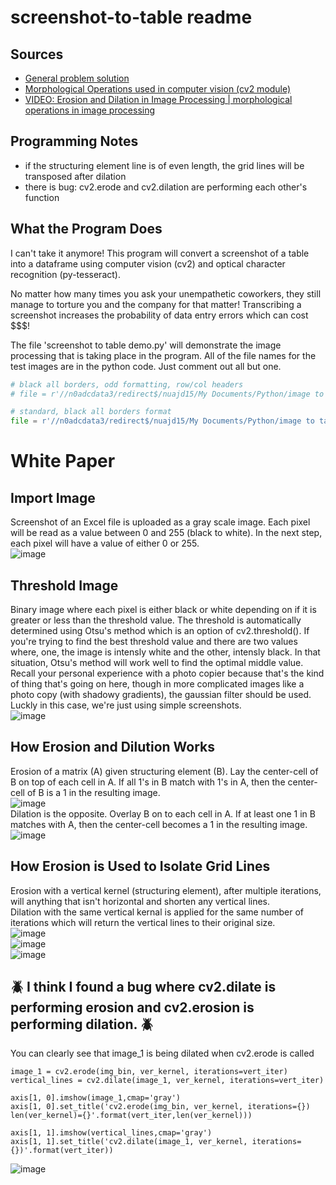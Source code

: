 # screenshot-to-table readme  

## Sources

- [General problem solution](https://towardsdatascience.com/a-table-detection-cell-recognition-and-text-extraction-algorithm-to-convert-tables-to-excel-files-902edcf289ec)
- [Morphological Operations used in computer vision (cv2 module)](https://docs.opencv.org/3.4/d4/d76/tutorial_js_morphological_ops.html)
- [VIDEO: Erosion and Dilation in Image Processing | morphological operations in image processing](https://www.youtube.com/watch?v=2LAooUu1IjQ&t=525s)

## Programming Notes
- if the structuring element line is of even length, the grid lines will be transposed after dilation
- there is bug: cv2.erode and cv2.dilation are performing each other's function

## What the Program Does
I can't take it anymore! This program will convert a screenshot of a table into a dataframe using computer vision (cv2) and optical character recognition (py-tesseract).

No matter how many times you ask your unempathetic coworkers, they still manage to torture you and the company for that matter!  Transcribing a screenshot increases the probability of data entry errors which can cost $$$!

The file 'screenshot to table demo.py' will demonstrate the image processing that is taking place in the program.  All of the file names for the test images are in the python code.  Just comment out all but one.

```python 3
# black all borders, odd formatting, row/col headers
# file = r'//n0adcdata3/redirect$/nuajd15/My Documents/Python/image to table/complex.jpg'

# standard, black all borders format
file = r'//n0adcdata3/redirect$/nuajd15/My Documents/Python/image to table/all borders simple.jpg'
```

# White Paper

## Import Image
Screenshot of an Excel file is uploaded as a gray scale image.  Each pixel will be read as a value between 0 and 255 (black to white).  In the next step, each pixel will have a value of either 0 or 255.  
![image](https://user-images.githubusercontent.com/47924318/120119075-b656d880-c163-11eb-9a6f-fce67ccb0af9.png)

## Threshold Image
Binary image where each pixel is either black or white depending on if it is greater or less than the threshold value. The threshold is automatically determined using Otsu's method which is an option of cv2.threshold().  If you're trying to find the best threshold value and there are two values where, one, the image is intensly white and the other, intensly black.  In that situation, Otsu's method will work well to find the optimal middle value.  Recall your personal experience with a photo copier because that's the kind of thing that's going on here, though in more complicated images like a photo copy (with shadowy gradients), the gaussian filter should be used.  Luckly in this case, we're just using simple screenshots.  
![image](https://user-images.githubusercontent.com/47924318/120119081-bc4cb980-c163-11eb-95ef-bcf3d33f4cb2.png)

## How Erosion and Dilution Works
Erosion of a matrix (A) given structuring element (B).  Lay the center-cell of B on top of each cell in A.  If all 1's in B match with 1's in A, then the center-cell of B is a 1 in the resulting image.  
![image](https://user-images.githubusercontent.com/47924318/122680649-46fe6280-d1be-11eb-83fe-12864f722896.png)  
Dilation is the opposite.  Overlay B on to each cell in A.  If at least one 1 in B matches with A, then the center-cell becomes a 1 in the resulting image.  
![image](https://user-images.githubusercontent.com/47924318/122680678-672e2180-d1be-11eb-94aa-27698ee88cfa.png)

## How Erosion is Used to Isolate Grid Lines
Erosion with a vertical kernel (structuring element), after multiple iterations, will anything that isn't horizontal and shorten any vertical lines.  
Dilation with the same vertical kernal is applied for the same number of iterations which will return the vertical lines to their original size.  
![image](https://user-images.githubusercontent.com/47924318/122683693-e166a200-d1ce-11eb-9815-9efc693451ae.png)  
![image](https://user-images.githubusercontent.com/47924318/122683806-a6b13980-d1cf-11eb-8af3-53dcef744c77.png)  
![image](https://user-images.githubusercontent.com/47924318/122683817-b2046500-d1cf-11eb-8834-1115ad79d3fc.png)  

## :beetle: I think I found a bug where cv2.dilate is performing erosion and cv2.erosion is performing dilation. :beetle:  
You can clearly see that image_1 is being dilated when cv2.erode is called
```python3
image_1 = cv2.erode(img_bin, ver_kernel, iterations=vert_iter)
vertical_lines = cv2.dilate(image_1, ver_kernel, iterations=vert_iter)

axis[1, 0].imshow(image_1,cmap='gray')
axis[1, 0].set_title('cv2.erode(img_bin, ver_kernel, iterations={}) len(ver_kernel)={}'.format(vert_iter,len(ver_kernel)))

axis[1, 1].imshow(vertical_lines,cmap='gray')
axis[1, 1].set_title('cv2.dilate(image_1, ver_kernel, iterations={})'.format(vert_iter))
```
![image](https://user-images.githubusercontent.com/47924318/124395950-ff56fb00-dcd4-11eb-8140-f9cf6602f589.png)





